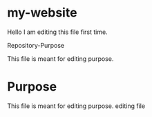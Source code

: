 # my-website

Hello I am editing this file first time.


Repository-Purpose

This file is meant for editing purpose.

# Purpose

This file is meant for editing purpose.
editing file
